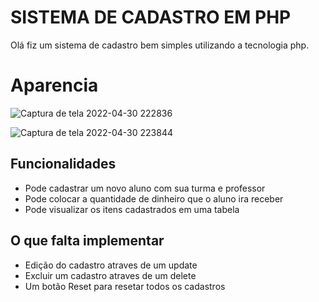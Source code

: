 # SISTEMA DE CADASTRO EM PHP

Olá fiz um sistema de cadastro bem simples utilizando a tecnologia php.


# Aparencia

![Captura de tela 2022-04-30 222836](https://user-images.githubusercontent.com/93400175/166128483-0ccc2102-56b2-454a-83e3-140b15772008.png)

![Captura de tela 2022-04-30 223844](https://user-images.githubusercontent.com/93400175/166128500-6d8ba608-e2b9-459a-b6b1-dc4383e79ca1.png)


## Funcionalidades
- Pode cadastrar um novo aluno com sua turma e professor
- Pode colocar a quantidade de dinheiro que o aluno ira receber
- Pode visualizar os itens cadastrados em uma tabela

## O que falta implementar
- Edição do cadastro atraves de um update
- Excluir um cadastro atraves de um delete
- Um botão Reset para resetar todos os cadastros
